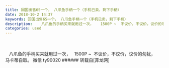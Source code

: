 ```yaml
---
title: 回国出售6S一个， 八爪鱼手柄一个（手机已卖，剩下手柄）
date: 2018-10-2 14:37
keywords: 回国出售6S一个， 八爪鱼手柄一个（手机已卖，剩下手柄）
description:    八爪鱼的手柄买来就用过一次，   1500P ~  不议价，不议价，议价的勿扰，       马卡蒂自取。 微信 ty90020
categories: used
---
```

<td class="t_f" id="postmessage_1936738">

<br/>
<br/>
   八爪鱼的手柄买来就用过一次，   1500P ~  不议价，不议价，议价的勿扰，       马卡蒂自取。 微信 ty90020</td>
###### 转载自[菲龙网]